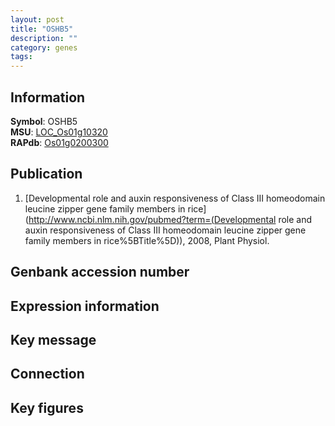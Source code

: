 ```yaml
---
layout: post
title: "OSHB5"
description: ""
category: genes
tags: 
---
```


## Information
__Symbol__: OSHB5  
__MSU__: [LOC_Os01g10320](http://rice.plantbiology.msu.edu/cgi-bin/ORF_infopage.cgi?orf=LOC_Os01g10320)  
__RAPdb__: [Os01g0200300](http://rapdb.dna.affrc.go.jp/viewer/gbrowse_details/irgsp1?name=Os01g0200300)  

## Publication
1. [Developmental role and auxin responsiveness of Class III homeodomain leucine zipper gene family members in rice](http://www.ncbi.nlm.nih.gov/pubmed?term=(Developmental role and auxin responsiveness of Class III homeodomain leucine zipper gene family members in rice%5BTitle%5D)), 2008, Plant Physiol.

## Genbank accession number

## Expression information

## Key message

## Connection

## Key figures


